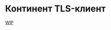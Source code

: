 # Континент TLS-клиент

[WIP](../_wip_banner.part.md ':include')

<!-- // code: language=markdown insertSpaces=true tabSize=2 -->
